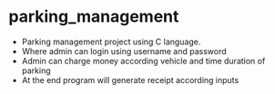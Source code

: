 # parking_management
* Parking management project using C language.
* Where admin can login using username and password
* Admin can charge money according vehicle and time duration of parking
* At the end program will generate receipt according inputs

